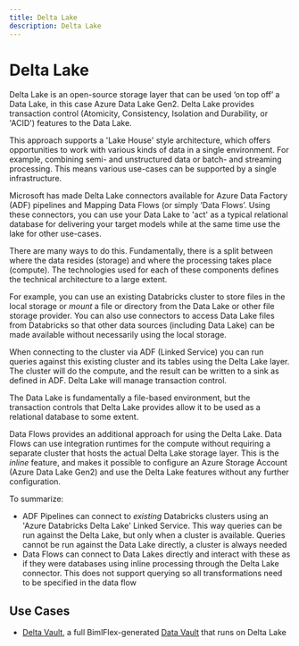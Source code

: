```yaml
---
title: Delta Lake
description: Delta Lake
---
```


# Delta Lake

Delta Lake is an open-source storage layer that can be used ‘on top off’ a Data Lake, in this case Azure Data Lake Gen2. Delta Lake provides transaction control (Atomicity, Consistency, Isolation and Durability, or 'ACID') features to the Data Lake.

This approach supports a 'Lake House' style architecture, which offers opportunities to work with various kinds of data in a single environment. For example, combining semi- and unstructured data or batch- and streaming processing. This means various use-cases can be supported by a single infrastructure.

Microsoft has made Delta Lake connectors available for Azure Data Factory (ADF) pipelines and Mapping Data Flows (or simply ‘Data Flows’. Using these connectors, you can use your Data Lake to 'act' as a typical relational database for delivering your target models while at the same time use the lake for other use-cases.

There are many ways to do this. Fundamentally, there is a split between where the data resides (storage) and where the processing takes place (compute). The technologies used for each of these components defines the technical architecture to a large extent.

For example, you can use an existing Databricks cluster to store files in the local storage or *mount* a file or directory from the Data Lake or other file storage provider. You can also use connectors to access Data Lake files from Databricks so that other data sources (including Data Lake) can be made available without necessarily using the local storage.

When connecting to the cluster via ADF (Linked Service) you can run queries against this existing cluster and its tables using the Delta Lake layer. The cluster will do the compute, and the result can be written to a sink as defined in ADF. Delta Lake will manage transaction control.

The Data Lake is fundamentally a file-based environment, but the transaction controls that Delta Lake provides allow it to be used as a relational database to some extent.

Data Flows provides an additional approach for using the Delta Lake. Data Flows can use integration runtimes for the compute without requiring a separate cluster that hosts the actual Delta Lake storage layer. This is the *inline* feature, and makes it possible to configure an Azure Storage Account (Azure Data Lake Gen2) and use the Delta Lake features without any further configuration.

To summarize:

* ADF Pipelines can connect to *existing* Databricks clusters using an 'Azure Databricks Delta Lake' Linked Service. This way queries can be run against the Delta Lake, but only when a cluster is available. Queries cannot be run against the Data Lake directly, a cluster is always needed
* Data Flows can connect to Data Lakes directly and interact with these as if they were databases using inline processing through the Delta Lake connector. This does not support querying so all transformations need to be specified in the data flow

## Use Cases

* [Delta Vault](./delta-vault), a full BimlFlex-generated [Data Vault](../delivering-data-vault) that runs on Delta Lake
